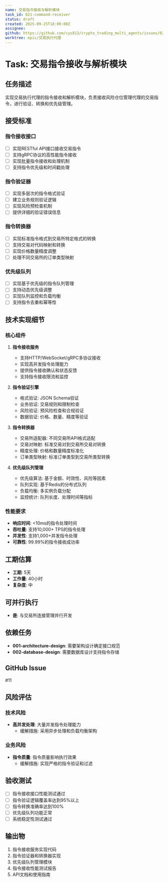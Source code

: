 ```yaml
---
name: 交易指令接收与解析模块
task_id: 021-command-receiver
status: draft
created: 2025-09-25T18:00:00Z
assignee:
github: https://github.com/cys813/crypto_trading_multi_agents/issues/021
worktree: epic/交易执行代理
---
```


# Task: 交易指令接收与解析模块

## 任务描述
实现交易执行代理的指令接收和解析模块，负责接收风险仓位管理代理的交易指令，进行验证、转换和优先级管理。

## 接受标准

### 指令接收接口
- [ ] 实现RESTful API接口接收交易指令
- [ ] 支持gRPC协议的高性能指令接收
- [ ] 实现批量指令接收和处理机制
- [ ] 支持指令优先级和时间戳处理

### 指令验证器
- [ ] 实现多层次的指令格式验证
- [ ] 建立业务规则验证逻辑
- [ ] 实现风险预检查机制
- [ ] 提供详细的验证错误信息

### 指令转换器
- [ ] 实现标准指令格式到交易所特定格式的转换
- [ ] 支持交易对代码映射和转换
- [ ] 实现价格数量精度调整
- [ ] 处理不同交易所的订单类型映射

### 优先级队列
- [ ] 实现基于优先级的指令队列管理
- [ ] 支持动态优先级调整
- [ ] 实现队列监控和负载均衡
- [ ] 支持指令去重和幂等性

## 技术实现细节

### 核心组件
1. **指令接收服务**
   - 支持HTTP/WebSocket/gRPC多协议接收
   - 实现高并发指令处理能力
   - 提供指令接收确认和状态反馈
   - 支持指令接收限流和监控

2. **指令验证引擎**
   - 格式验证: JSON Schema验证
   - 业务验证: 交易规则和限制检查
   - 风险验证: 预风险检查和合规验证
   - 数据验证: 价格、数量、精度等验证

3. **指令转换器**
   - 交易所适配器: 不同交易所API格式适配
   - 交易对映射: 标准交易对到交易所交易对转换
   - 精度处理: 价格和数量精度标准化
   - 订单类型映射: 标准订单类型到交易所类型转换

4. **优先级队列管理**
   - 优先级算法: 基于金额、时效性、风险等因素
   - 队列实现: 基于Redis的分布式队列
   - 负载均衡: 多实例负载分配
   - 监控统计: 队列长度、处理时间等指标

### 性能要求
- **响应时间**: <10ms的指令处理时间
- **吞吐量**: 支持10,000+ TPS的指令处理
- **并发性**: 支持1,000+并发指令处理
- **可靠性**: 99.99%的指令接收成功率

## 工期估算
- **工期**: 5天
- **工作量**: 40小时
- **复杂度**: 中

## 可并行执行
- **是**: 与交易所连接管理并行开发

## 依赖任务
- **001-architecture-design**: 需要架构设计确定接口规范
- **002-database-design**: 需要数据库设计支持指令存储

## GitHub Issue
#11

## 风险评估

### 技术风险
- **高并发处理**: 大量并发指令处理能力
  - 缓解措施: 采用异步处理和负载均衡架构

### 业务风险
- **指令质量**: 指令质量影响执行效果
  - 缓解措施: 实现严格的指令验证和过滤

## 验收测试
- [ ] 指令接收接口性能测试通过
- [ ] 指令验证逻辑覆盖率达到95%以上
- [ ] 指令转换准确率达到100%
- [ ] 优先级队列功能正常
- [ ] 系统稳定性测试通过

## 输出物
1. 指令接收服务实现代码
2. 指令验证器和转换器实现
3. 优先级队列管理模块
4. 指令接收性能测试报告
5. API文档和使用指南